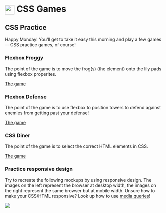# <span><img src="../../../ga_cog.png" width="30" height="30" style="vertical-align: middle;"></span> CSS Games

## CSS Practice

Happy Monday! You'll get to take it easy this morning and play a few games -- CSS practice games, of course!

### Flexbox Froggy

The point of the game is to move the frog(s) (the element) onto the lily pads using flexbox properites.

[The game](http://flexboxfroggy.com/)

### Flexbox Defense

The point of the game is to use flexbox to position towers to defend against enemies from getting past your defense!

[The game](http://www.flexboxdefense.com/)

### CSS Diner

The point of the game is to select the correct HTML elements in CSS.

[The game](https://flukeout.github.io/)

### Practice responsive design

Try to recreate the following mockups by using responsive design. The images on the left represent the browser at desktop width, the images on the right represent the same browser but at mobile width. Unsure how to make your CSS/HTML responsive? Look up how to use [media queries](https://www.w3schools.com/css/css_rwd_mediaqueries.asp)!

![](https://i.imgur.com/NZ0moP0.png)